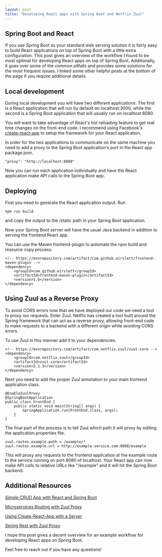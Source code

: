 ```yaml
---
layout: post
title: "Developing React apps with Spring Boot and Netflix Zuul"
---
```


## Spring Boot and React 

If you use Spring Boot as your standard web serving solution it is fairly easy to build
React applications on top of Spring Boot with a little extra configuration. This post gives an overview of 
the workflow I found to be most optimal for developing React apps on top of Spring Boot.
Additionally, it goes over some of the common pitfalls and provides some solutions for the
most frequent issues. I linked some other helpful posts at the bottom of the page if you require additional details.

## Local development

During local development you will have two different applications. The first is a React application that will run by default on localhost:3000, while
the second is a Spring Boot application that will usually run on localhost:8080.

You will want to take advantage of React's hot reloading feature to get real time changes
on the front-end code. I recommend using Facebook's [create-react-app](https://github.com/facebook/create-react-app) to setup the framework
for your React application.

In order for the two applications to communicate on the same machine you need to add a proxy to the Spring Boot application's
port in the React app package.json.
```
"proxy": "http://localhost:8080"
```

Now you can run each application individually and have the React application make API calls to the Spring Boot app.

## Deploying

First you need to generate the React application output. Run
```
npm run build
```
and copy the output to the /static path in your Spring Boot application. 

Now your Spring Boot server will have the usual Java backend in addition to serving the frontend React app.

You can use the Maven frontend-plugin to automate the npm build and resource copy process.

```
<!-- https://mvnrepository.com/artifact/com.github.eirslett/frontend-maven-plugin -->
<dependency>
    <groupId>com.github.eirslett</groupId>
    <artifactId>frontend-maven-plugin</artifactId>
    <version>1.6</version>
</dependency>
```

## Using Zuul as a Reverse Proxy

To avoid CORS errors now that we have deployed our code we need a tool to proxy our requests. Enter Zuul. 
Netflix has created a tool built around the Spring framework that can act as a reverse
proxy, allowing front-end code to make requests to a backend with a different origin while avoiding
CORS errors.  


To use Zuul in this manner add it to your dependencies.

```
<!-- https://mvnrepository.com/artifact/com.netflix.zuul/zuul-core -->
<dependency>
    <groupId>com.netflix.zuul</groupId>
    <artifactId>zuul-core</artifactId>
    <version>2.1.3</version>
</dependency>
```

Next you need to add the proper Zuul annotation to your main frontend application class.

```
@EnableZuulProxy
@SpringBootApplication
public class FrontEnd {
    public static void main(String[] args) {
        SpringApplication.run(FrontEnd.class, args);
    }
}
```

The final part of the process is to tell Zuul which path it will proxy by editing the application.properties file.

```
zuul.routes.example.path = /example/*
zuul.routes.example.url = http://example-service.com:8080/example
```

This will proxy any requests to the frontend application at the example route to the service running on port 8080 of localhost.
Your React app can now make API calls to relative URLs like "/example" and it will hit the Spring Boot backend.

## Additional Resources
[Simple CRUD App with React and Spring Boot](https://developer.okta.com/blog/2018/07/19/simple-crud-react-and-spring-boot)

[Microservices Routing with Zuul Proxy](https://springbootdev.com/2018/02/01/microservices-request-routing-with-zuul-proxy-spring-boot-spring-cloud-netflix-zuul/)

[Using Create-React-App with a Server](https://www.fullstackreact.com/articles/using-create-react-app-with-a-server/)

[Spring Rest with Zuul Proxy](https://www.baeldung.com/spring-rest-with-zuul-proxy)

I hope this post gives a decent overview for an example workflow for developing React apps on Spring Boot.

Feel free to reach out if you have any questions!
